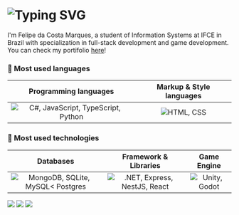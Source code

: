 <h1>
  <img src="https://readme-typing-svg.demolab.com?font=Fira+Code&weight=500&size=19&duration=1700&pause=3000&color=ffffff&background=FFFFFF00&center=true&vCenter=true&width=400&height=35&lines=%F0%9F%8C%99+Hello%2C+welcome+to+my+profile+%F0%9F%8C%99" alt="Typing SVG" />
</h1> 

I'm Felipe da Costa Marques, a student of Information Systems at IFCE in Brazil with specialization in full-stack development and game development. You can check my portifolio [here](https://felipecomarques.github.io/)!

<h3>💫 Most used languages</h3>
<table>
  <thead>
    <tr align="center">
      <th>Programming languages</th>
      <th>Markup & Style languages</th>
    </tr>
  </thead>
  <tbody align="center">
    <tr>
      <td><img src="https://skillicons.dev/icons?i=cs,js,ts,py" alt="C#, JavaScript, TypeScript, Python"/></td>
      <td><img src="https://skillicons.dev/icons?i=html,css,tailwind" alt="HTML, CSS"/></td>
    </tr>
  </tbody>
</table>

<h3>💫 Most used technologies</h3>
<table>
  <thead>
    <tr align="center">
      <th>Databases</th>
      <th>Framework & Libraries</th>
      <th>Game Engine</th>
    </tr>
  </thead>
  <tbody>
    <tr align="center">
      <td><img src="https://skillicons.dev/icons?i=sqlite,mongodb,mysql,postgres" alt="MongoDB, SQLite, MySQL< Postgres"/></td>
      <td><img src="https://skillicons.dev/icons?i=dotnet,express,nest,react" alt=".NET, Express, NestJS, React"/></td>
      <td><img src="https://skillicons.dev/icons?i=unity,godot" alt="Unity, Godot"</td> 
    </tr>
  </tbody>
</table>

<div>
  <a href="https://felipecomarques.github.io/" alt="Email">
  <img src="https://img.shields.io/badge/-Portfolio-8A2BE2?style=for-the-badge&logo=htmx&logoColor=white" target="_blank"></a>
  
  <a href="mailto:felipe.comarques1208@gmail.com" alt="Email">
  <img src="https://img.shields.io/badge/Email-DE3163?style=for-the-badge&logo=gmail&logoColor=white" target="_blank"></a>
  
  <a href="https://www.linkedin.com/in/felipecomarques" target="_blank" alt="Linkedin">
  <img src="https://img.shields.io/badge/-LinkedIn-%230077B5?style=for-the-badge&logo=linkedin&logoColor=white" target="_blank"></a> 
</div>
